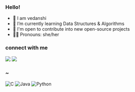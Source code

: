 ### Hello!




- 🍄 I am vedanshi
- 🌱 I’m currently learning Data Structures & Algorithms
- 🚀 I'm open to contribute into new open-source projects
- 🙎‍♀️ Pronouns: she/her

### connect with me
<p>
<a href="https://discordapp.com/tokio/7761/" target="_blank" rel="noopener noreferrer"><img src="https://img.shields.io/badge/Discord-tokio%20-purple?logo=Discord&logoColor=white&color=blue" /></a>
<a href="https://twitter.com/Tokio3012/" target="_blank" rel="noopener noreferrer"><img src="https://img.shields.io/badge/Twitter-Tokio3012-white?logo=twitter&logoColor=blue&color=blue"" /></a>
</p>

### ~
![C](https://img.shields.io/badge/c-%2300599C.svg?style=for-the-badge&logo=c&logoColor=white)
![Java](https://img.shields.io/badge/java-%23ED8B00.svg?style=for-the-badge&logo=java&logoColor=white)
![Python](https://img.shields.io/badge/python-3670A0?style=for-the-badge&logo=python&logoColor=ffdd54)

